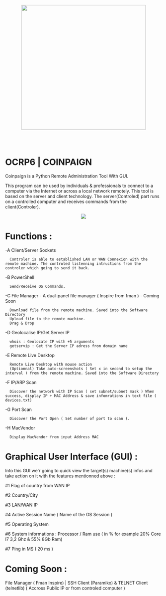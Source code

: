 <p align="center">
    <img src="https://image.noelshack.com/fichiers/2023/23/2/1686012424-logo1.png" width="400" />
</p>
 
<br><br>

# OCRP6 | COINPAIGN

Coinpaign is a Python Remote Administration Tool With GUI.

This program can be used by individuals & professionals to connect to a computer via the Internet or across a local network remotely. This tool is based on the server and client technology. The server(Controled) part runs on a controlled computer and receives commands from the client(Controler).

<p align="center">
    <img src="https://image.noelshack.com/fichiers/2023/23/2/1686012562-gui-x.png" />
</p>
 

# Functions :

 -A Client/Server Sockets
 
      Controler is able to established LAN or WAN Connexion with the remote machine. The controled listenning intructions from the controler which going to send it back.
      
 -B PowerShell
 
      Send/Receive OS Commands.
      
 -C File Manager - A dual-panel file manager ( Inspire from fman ) - Coming Soon
      
      Download file from the remote machine. Saved into the Software Directory
      Upload file to the remote machine.
      Drag & Drop
      
 -D Geolocalise IP/Get Server IP
 
      whois : Geolocate IP with +5 arguments
      getservip : Get the Server IP adress from domain name
       
 -E Remote Live Desktop
 
      Remote Live Desktop with mouse action  
      (Optionnal) Take auto-screenshots ( Set x in second to setup the interval ) from the remote machine. Saved into the Software Directory 
      
 -F IP/ARP Scan
      
      Discover the network with IP Scan ( set subnet/subnet mask ) When success, display IP + MAC Address & save infomrations in text file ( devices.txt)
      
 -G Port Scan
 
      Discover the Port Open ( Set number of port to scan ).
      
 -H MacVendor 
      
      Display MacVendor from input Address MAC
      
# Graphical User Interface (GUI) : 

Into this GUI we'r going to quick view the target(s) machine(s) infos and take action on it with the features mentionned above : 

#1 Flag of country from WAN IP 

#2 Country/City

#3 LAN/WAN IP 

#4 Active Session Name ( Name of the OS Session )  

#5 Operating System 

#6 System informations : Processor / Ram use ( in % for example 20% Core I7 3,2 Ghz & 55% 8Gb Ram) 

#7 Ping in MS ( 20 ms )


# Coming Soon :

File Manager ( Fman Inspire) |
SSH Client (Paramiko) & TELNET Client (telnetlib) ( Accross Public IP or from controled computer ) 
